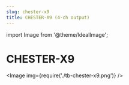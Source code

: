 ```yaml
---
slug: chester-x9
title: CHESTER-X9 (4-ch output)
---
```

import Image from '@theme/IdealImage';

# CHESTER-X9

<Image img={require('./tb-chester-x9.png')} />
